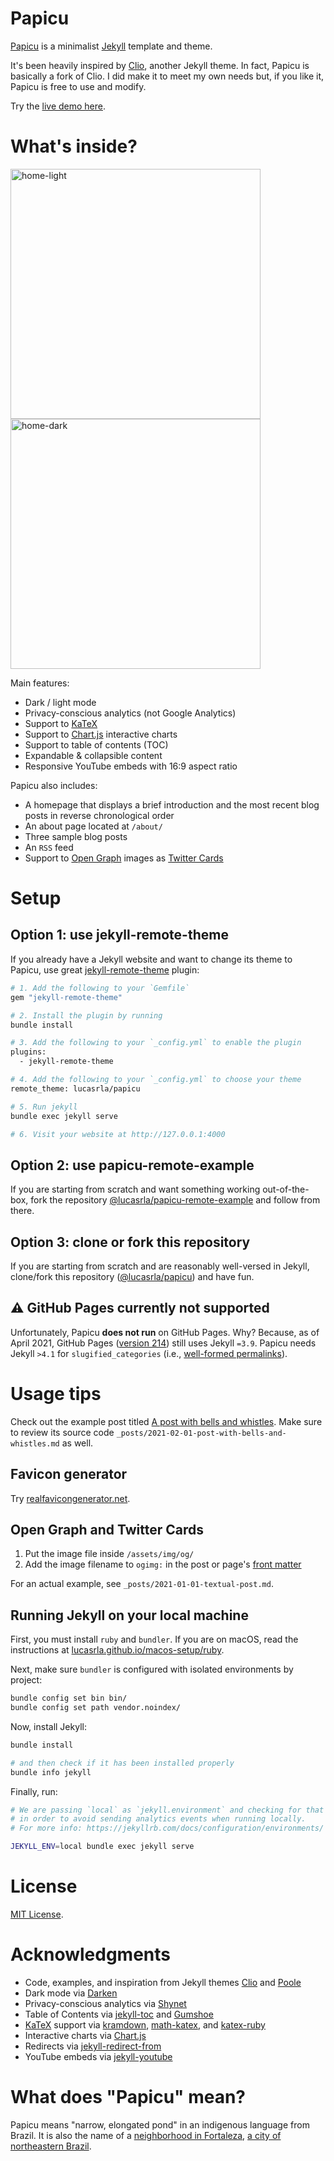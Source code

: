 # Papicu

[Papicu](https://lucasamaro.com/papicu) is a minimalist [Jekyll](jekyllrb.com/) template and theme. 

It's been heavily inspired by [Clio](https://github.com/danromero/clio), another Jekyll theme. In fact, Papicu is basically a fork of Clio. I did make it to meet my own needs but, if you like it, Papicu is free to use and modify.

Try the [live demo here](https://papicu.netlify.app). 


# What's inside?

<img width="400" alt="home-light" src="https://user-images.githubusercontent.com/1920195/115069597-2bc75c00-9eca-11eb-87f2-f1c590d152e8.png" /> <img width="400" alt="home-dark" src="https://user-images.githubusercontent.com/1920195/115069542-15210500-9eca-11eb-8433-93c9dfd39de1.png" />

Main features:

- Dark / light mode
- Privacy-conscious analytics (not Google Analytics)
- Support to [KaTeX](https://katex.org)
- Support to [Chart.js](https://www.chartjs.org) interactive charts
- Support to table of contents (TOC)
- Expandable & collapsible content
- Responsive YouTube embeds with 16:9 aspect ratio

Papicu also includes:

- A homepage that displays a brief introduction and the most recent blog posts in reverse chronological order
- An about page located at `/about/`
- Three sample blog posts
- An `RSS` feed
- Support to [Open Graph](https://ogp.me/) images as [Twitter Cards](https://developer.twitter.com/en/docs/twitter-for-websites/cards/guides/getting-started)


# Setup

## Option 1: use jekyll-remote-theme

If you already have a Jekyll website and want to change its theme to Papicu, use great [jekyll-remote-theme](https://github.com/benbalter/jekyll-remote-theme/) plugin:

```sh
# 1. Add the following to your `Gemfile`
gem "jekyll-remote-theme"

# 2. Install the plugin by running
bundle install

# 3. Add the following to your `_config.yml` to enable the plugin
plugins:
  - jekyll-remote-theme

# 4. Add the following to your `_config.yml` to choose your theme
remote_theme: lucasrla/papicu

# 5. Run jekyll
bundle exec jekyll serve

# 6. Visit your website at http://127.0.0.1:4000
```

## Option 2: use papicu-remote-example

If you are starting from scratch and want something working out-of-the-box, fork the repository [@lucasrla/papicu-remote-example](https://github.com/lucasrla/papicu-remote-example) and follow from there.

## Option 3: clone or fork this repository

If you are starting from scratch and are reasonably well-versed in Jekyll, clone/fork this repository ([@lucasrla/papicu](https://github.com/lucasrla/papicu)) and have fun. 


## ⚠️ GitHub Pages currently **not** supported

Unfortunately, Papicu **does not run** on GitHub Pages. Why? Because, as of April 2021, GitHub Pages ([version 214](https://rubygems.org/gems/github-pages)) still uses Jekyll `=3.9`. Papicu needs Jekyll `>4.1` for `slugified_categories` (i.e., [well-formed permalinks](https://jekyllrb.com/docs/permalinks/#placeholders)).


# Usage tips

Check out the example post titled [A post with bells and whistles](https://papicu.netlify.app/post-with-bells-and-whistles/). Make sure to review its source code `_posts/2021-02-01-post-with-bells-and-whistles.md` as well.


## Favicon generator

Try [realfavicongenerator.net](https://realfavicongenerator.net).


## Open Graph and Twitter Cards

1. Put the image file inside `/assets/img/og/`
2. Add the image filename to `ogimg:` in the post or page's [front matter](https://jekyllrb.com/docs/front-matter/)

For an actual example, see `_posts/2021-01-01-textual-post.md`.


## Running Jekyll on your local machine

First, you must install `ruby` and `bundler`. If you are on macOS, read the instructions at [lucasrla.github.io/macos-setup/ruby](https://lucasrla.github.io/macos-setup/ruby).

Next, make sure `bundler` is configured with isolated environments by project:

```sh
bundle config set bin bin/
bundle config set path vendor.noindex/
```

Now, install Jekyll:

```sh
bundle install

# and then check if it has been installed properly
bundle info jekyll
```

Finally, run:

```sh
# We are passing `local` as `jekyll.environment` and checking for that inside `default.html` 
# in order to avoid sending analytics events when running locally.
# For more info: https://jekyllrb.com/docs/configuration/environments/

JEKYLL_ENV=local bundle exec jekyll serve
```


# License

[MIT License](https://en.wikipedia.org/wiki/MIT_License).


# Acknowledgments

- Code, examples, and inspiration from Jekyll themes [Clio](https://github.com/danromero/clio) and [Poole](https://github.com/poole/poole/)
- Dark mode via [Darken](https://github.com/ColinEspinas/darken)
- Privacy-conscious analytics via [Shynet](https://github.com/milesmcc/shynet/)
- Table of Contents via [jekyll-toc](https://github.com/allejo/jekyll-toc) and [Gumshoe](https://github.com/cferdinandi/gumshoe/)
- [KaTeX](https://katex.org) support via [kramdown](https://github.com/gettalong/kramdown), [math-katex](https://github.com/kramdown/math-katex), and [katex-ruby](https://github.com/glebm/katex-ruby/)
- Interactive charts via [Chart.js](https://www.chartjs.org)
- Redirects via [jekyll-redirect-from](https://github.com/jekyll/jekyll-redirect-from)
- YouTube embeds via [jekyll-youtube](https://github.com/pibby/jekyll-youtube)


# What does "Papicu" mean?

Papicu means "narrow, elongated pond" in an indigenous language from Brazil. It is also the name of a [neighborhood in Fortaleza](https://goo.gl/maps/qJeHn1RXG8vH7k3f9), [a city of northeastern Brazil](https://en.wikipedia.org/wiki/Fortaleza).
